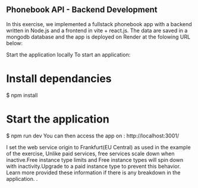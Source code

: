 ## Phonebook API - Backend Development
In this exercise, we implemented a fullstack phonebook app with a backend written in Node.js and a frontend in vite + react.js. The data are saved in a mongodb database and the app is deployed on Render at the folowing URL below:

Start the application locally
To start an application:

# Install dependancies
$ npm install

# Start the application
$ npm run dev
You can then access the app on : http://localhost:3001/

I set the web service origin to Frankfurt(EU Central) as used in the example of the exercise, Unlike paid services, free services scale down when inactive.Free instance type limits and Free instance types will spin down with inactivity.Upgrade to a paid instance type to prevent this behavior. Learn more provided these information if there is any breakdown in the application.
.

